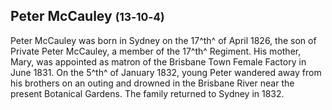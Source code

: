 ## Peter McCauley <small>(13‑10‑4)</small>

Peter McCauley was born in Sydney on the 17^th^ of April 1826, the son of Private Peter McCauley, a member of the 17^th^ Regiment. His mother, Mary, was appointed as matron of the Brisbane Town Female Factory in June 1831. On the 5^th^ of January 1832, young Peter wandered away from his brothers on an outing and drowned in the Brisbane River near the present Botanical Gardens. The family returned to Sydney in 1832.
